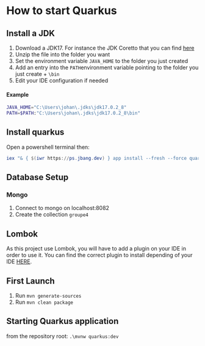 # How to start Quarkus

## Install a JDK

1. Download a JDK17. For instance the JDK Coretto that you can find [here](https://docs.aws.amazon.com/corretto/latest/corretto-17-ug/downloads-list.html)
2. Unzip the file into the folder you want
3. Set the environment variable `JAVA_HOME` to the folder you just created
4. Add an entry into the `PATH`environment variable pointing to the folder you just create + `\bin`
5. Edit your IDE configuration if needed

#### Example

```bash
JAVA_HOME="C:\Users\johan\.jdks\jdk17.0.2_8"
PATH=$PATH:"C:\Users\johan\.jdks\jdk17.0.2_8\bin"
```

## Install quarkus

Open a powershell terminal then:

```powershell
iex "& { $(iwr https://ps.jbang.dev) } app install --fresh --force quarkus@quarkusio"
```

## Database Setup

### Mongo

1. Connect to mongo on localhost:8082
2. Create the collection `groupe4`

## Lombok

As this project use Lombok, you will have to add a plugin on your IDE in order to use it.
You can find the correct plugin to install depending of your IDE [HERE](https://projectlombok.org/setup/overview).

## First Launch
1. Run `mvn generate-sources`
2. Run `mvn clean package`
## Starting Quarkus application

from the repository root:
`.\mvnw quarkus:dev`
